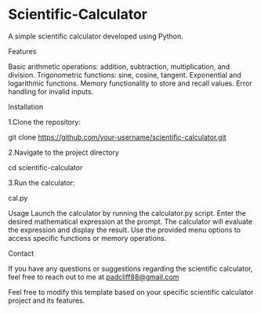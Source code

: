 # Scientific-Calculator

A simple scientific calculator developed using Python.

Features

Basic arithmetic operations: addition, subtraction, multiplication, and division.
Trigonometric functions: sine, cosine, tangent.
Exponential and logarithmic functions.
Memory functionality to store and recall values.
Error handling for invalid inputs.

 
Installation 

1.Clone the repository:

git clone https://github.com/your-username/scientific-calculator.git

2.Navigate to the project directory 

cd scientific-calculator

3.Run the calculator:

cal.py

Usage
Launch the calculator by running the calculator.py script.
Enter the desired mathematical expression at the prompt.
The calculator will evaluate the expression and display the result.
Use the provided menu options to access specific functions or memory operations.

Contact

If you have any questions or suggestions regarding the scientific calculator, feel free to reach out to me at padcliff88@gmail.com

Feel free to modify this template based on your specific scientific calculator project and its features.




